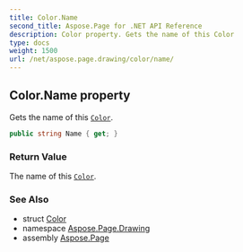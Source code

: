 ```yaml
---
title: Color.Name
second_title: Aspose.Page for .NET API Reference
description: Color property. Gets the name of this Color
type: docs
weight: 1500
url: /net/aspose.page.drawing/color/name/
---
```

## Color.Name property

Gets the name of this [`Color`](../).

```csharp
public string Name { get; }
```

### Return Value

The name of this [`Color`](../).

### See Also

* struct [Color](../)
* namespace [Aspose.Page.Drawing](../../color/)
* assembly [Aspose.Page](../../../)


